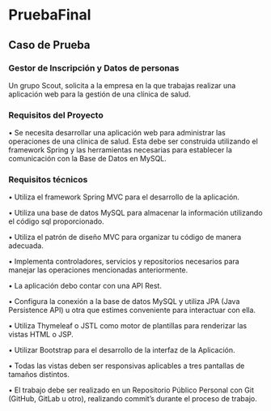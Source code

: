 # PruebaFinal

## Caso de Prueba

### Gestor de Inscripción y Datos de personas

Un grupo Scout, solicita a la empresa en la que trabajas realizar una aplicación web para la gestión de una clínica de salud.

### Requisitos del Proyecto

• Se necesita desarrollar una aplicación web para administrar las operaciones de una clínica de salud. Esta debe ser construida utilizando el framework Spring y las herramientas necesarias para establecer la comunicación con la Base de Datos en
MySQL.

### Requisitos técnicos

• Utiliza el framework Spring MVC para el desarrollo de la aplicación.

• Utiliza una base de datos MySQL para almacenar la información utilizando el código sql proporcionado.

• Utiliza el patrón de diseño MVC para organizar tu código de manera adecuada.

• Implementa controladores, servicios y repositorios necesarios para manejar las operaciones mencionadas anteriormente.

• La aplicación debo contar con una API Rest.

• Configura la conexión a la base de datos MySQL y utiliza JPA (Java Persistence API) u otra que estimes conveniente para interactuar con ella.

• Utiliza Thymeleaf o JSTL como motor de plantillas para renderizar las vistas HTML o JSP.

• Utilizar Bootstrap para el desarrollo de la interfaz de la Aplicación.

• Todas las vistas deben ser responsivas aplicables a tres pantallas de tamaños distintos.

• El trabajo debe ser realizado en un Repositorio Público Personal con Git (GitHub, GitLab u otro), realizando commit’s durante el proceso de trabajo.
